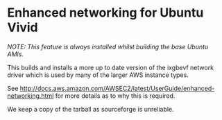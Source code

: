 Enhanced networking for Ubuntu Vivid
====================================

*NOTE: This feature is always installed whilst building the base Ubuntu AMIs.*

This builds and installs a more up to date version of the ixgbevf network driver
which is used by many of the larger AWS instance types.

See http://docs.aws.amazon.com/AWSEC2/latest/UserGuide/enhanced-networking.html
for more details as to why this is required.

We keep a copy of the tarball as sourceforge is unreliable.
